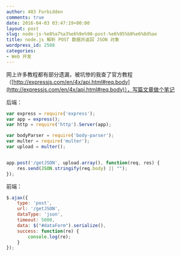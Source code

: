 ```yaml
---
author: 403 Forbidden
comments: true
date: 2016-04-03 03:47:19+00:00
layout: post
slug: node-js-%e8%a7%a3%e6%9e%90-post-%e6%95%b0%e6%8d%ae
title: node.js 解析 POST 数据并返回 JSON 对象
wordpress_id: 2508
categories:
- Web 开发
---
```

网上许多教程都有部分遗漏，被坑惨的我查了官方教程（[http://expressjs.com/en/4x/api.html#req.body](http://expressjs.com/en/4x/api.html#req.body)），写篇文章做个笔记

后端：
```js
var express = require('express');
var app = express();
var http = require('http').Server(app);

var bodyParser = require('body-parser');
var multer = require('multer');
var upload = multer();


app.post('/getJSON', upload.array(), function(req, res) {
    res.send(JSON.stringify(req.body) || "");
});
```


前端：
```js
$.ajax({
    type: 'post',
    url: '/getJSON',
    dataType: 'json',
    timeout: 5000,
    data: $("#dataForm").serialize(),
    success: function(re) {
        console.log(re);
    }
});
```

